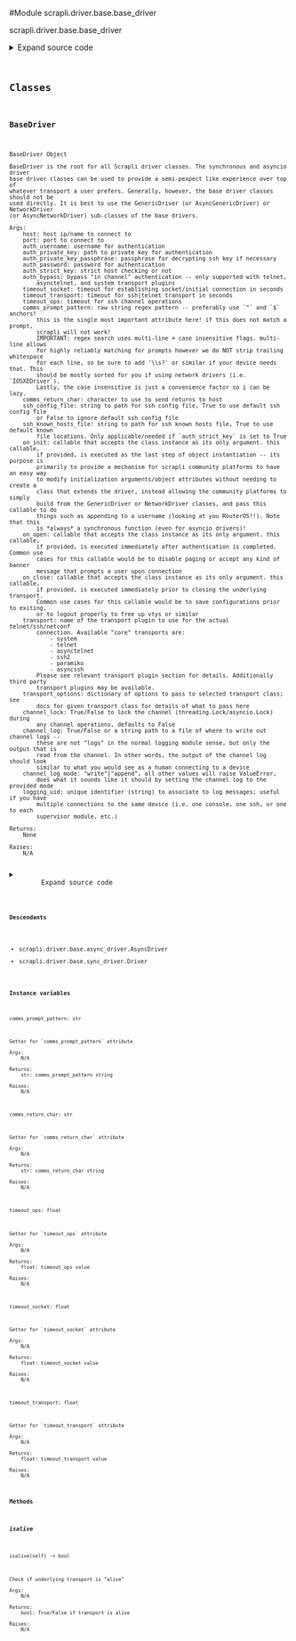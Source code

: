 <link rel="preload stylesheet" as="style" href="https://cdnjs.cloudflare.com/ajax/libs/10up-sanitize.css/11.0.1/sanitize.min.css" integrity="sha256-PK9q560IAAa6WVRRh76LtCaI8pjTJ2z11v0miyNNjrs=" crossorigin>
<link rel="preload stylesheet" as="style" href="https://cdnjs.cloudflare.com/ajax/libs/10up-sanitize.css/11.0.1/typography.min.css" integrity="sha256-7l/o7C8jubJiy74VsKTidCy1yBkRtiUGbVkYBylBqUg=" crossorigin>
<link rel="stylesheet preload" as="style" href="https://cdnjs.cloudflare.com/ajax/libs/highlight.js/10.1.1/styles/github.min.css" crossorigin>
<script defer src="https://cdnjs.cloudflare.com/ajax/libs/highlight.js/10.1.1/highlight.min.js" integrity="sha256-Uv3H6lx7dJmRfRvH8TH6kJD1TSK1aFcwgx+mdg3epi8=" crossorigin></script>
<script>window.addEventListener('DOMContentLoaded', () => hljs.initHighlighting())</script>















#Module scrapli.driver.base.base_driver

scrapli.driver.base.base_driver

<details class="source">
    <summary>
        <span>Expand source code</span>
    </summary>
    <pre>
        <code class="python">
"""scrapli.driver.base.base_driver"""
import importlib
from dataclasses import fields
from io import BytesIO
from pathlib import Path
from types import ModuleType
from typing import Any, Callable, Dict, Optional, Tuple, Type, Union

from scrapli.channel.base_channel import BaseChannelArgs
from scrapli.exceptions import ScrapliTransportPluginError, ScrapliTypeError, ScrapliValueError
from scrapli.helper import format_user_warning, resolve_file
from scrapli.logging import get_instance_logger
from scrapli.ssh_config import ssh_config_factory
from scrapli.transport import CORE_TRANSPORTS
from scrapli.transport.base import BasePluginTransportArgs, BaseTransportArgs


class BaseDriver:
    def __init__(
        self,
        host: str,
        port: Optional[int] = None,
        auth_username: str = "",
        auth_password: str = "",
        auth_private_key: str = "",
        auth_private_key_passphrase: str = "",
        auth_strict_key: bool = True,
        auth_bypass: bool = False,
        timeout_socket: float = 15.0,
        timeout_transport: float = 30.0,
        timeout_ops: float = 30.0,
        comms_prompt_pattern: str = r"^[a-z0-9.\-@()/:]{1,48}[#>$]\s*$",
        comms_return_char: str = "\n",
        ssh_config_file: Union[str, bool] = False,
        ssh_known_hosts_file: Union[str, bool] = False,
        on_init: Optional[Callable[..., Any]] = None,
        on_open: Optional[Callable[..., Any]] = None,
        on_close: Optional[Callable[..., Any]] = None,
        transport: str = "system",
        transport_options: Optional[Dict[str, Any]] = None,
        channel_log: Union[str, bool, BytesIO] = False,
        channel_log_mode: str = "write",
        channel_lock: bool = False,
        logging_uid: str = "",
    ) -> None:
        r"""
        BaseDriver Object

        BaseDriver is the root for all Scrapli driver classes. The synchronous and asyncio driver
        base driver classes can be used to provide a semi-pexpect like experience over top of
        whatever transport a user prefers. Generally, however, the base driver classes should not be
        used directly. It is best to use the GenericDriver (or AsyncGenericDriver) or NetworkDriver
        (or AsyncNetworkDriver) sub-classes of the base drivers.

        Args:
            host: host ip/name to connect to
            port: port to connect to
            auth_username: username for authentication
            auth_private_key: path to private key for authentication
            auth_private_key_passphrase: passphrase for decrypting ssh key if necessary
            auth_password: password for authentication
            auth_strict_key: strict host checking or not
            auth_bypass: bypass "in channel" authentication -- only supported with telnet,
                asynctelnet, and system transport plugins
            timeout_socket: timeout for establishing socket/initial connection in seconds
            timeout_transport: timeout for ssh|telnet transport in seconds
            timeout_ops: timeout for ssh channel operations
            comms_prompt_pattern: raw string regex pattern -- preferably use `^` and `$` anchors!
                this is the single most important attribute here! if this does not match a prompt,
                scrapli will not work!
                IMPORTANT: regex search uses multi-line + case insensitive flags. multi-line allows
                for highly reliably matching for prompts however we do NOT strip trailing whitespace
                for each line, so be sure to add '\\s?' or similar if your device needs that. This
                should be mostly sorted for you if using network drivers (i.e. `IOSXEDriver`).
                Lastly, the case insensitive is just a convenience factor so i can be lazy.
            comms_return_char: character to use to send returns to host
            ssh_config_file: string to path for ssh config file, True to use default ssh config file
                or False to ignore default ssh config file
            ssh_known_hosts_file: string to path for ssh known hosts file, True to use default known
                file locations. Only applicable/needed if `auth_strict_key` is set to True
            on_init: callable that accepts the class instance as its only argument. this callable,
                if provided, is executed as the last step of object instantiation -- its purpose is
                primarily to provide a mechanism for scrapli community platforms to have an easy way
                to modify initialization arguments/object attributes without needing to create a
                class that extends the driver, instead allowing the community platforms to simply
                build from the GenericDriver or NetworkDriver classes, and pass this callable to do
                things such as appending to a username (looking at you RouterOS!!). Note that this
                is *always* a synchronous function (even for asyncio drivers)!
            on_open: callable that accepts the class instance as its only argument. this callable,
                if provided, is executed immediately after authentication is completed. Common use
                cases for this callable would be to disable paging or accept any kind of banner
                message that prompts a user upon connection
            on_close: callable that accepts the class instance as its only argument. this callable,
                if provided, is executed immediately prior to closing the underlying transport.
                Common use cases for this callable would be to save configurations prior to exiting,
                or to logout properly to free up vtys or similar
            transport: name of the transport plugin to use for the actual telnet/ssh/netconf
                connection. Available "core" transports are:
                    - system
                    - telnet
                    - asynctelnet
                    - ssh2
                    - paramiko
                    - asyncssh
                Please see relevant transport plugin section for details. Additionally third party
                transport plugins may be available.
            transport_options: dictionary of options to pass to selected transport class; see
                docs for given transport class for details of what to pass here
            channel_lock: True/False to lock the channel (threading.Lock/asyncio.Lock) during
                any channel operations, defaults to False
            channel_log: True/False or a string path to a file of where to write out channel logs --
                these are not "logs" in the normal logging module sense, but only the output that is
                read from the channel. In other words, the output of the channel log should look
                similar to what you would see as a human connecting to a device
            channel_log_mode: "write"|"append", all other values will raise ValueError,
                does what it sounds like it should by setting the channel log to the provided mode
            logging_uid: unique identifier (string) to associate to log messages; useful if you have
                multiple connections to the same device (i.e. one console, one ssh, or one to each
                supervisor module, etc.)

        Returns:
            None

        Raises:
            N/A

        """
        if port is None:
            port = 22
            if "telnet" in transport:
                port = 23

        self.logger = get_instance_logger(
            instance_name="scrapli.driver", host=host, port=port, uid=logging_uid
        )

        self._base_channel_args = BaseChannelArgs(
            comms_prompt_pattern=comms_prompt_pattern,
            comms_return_char=comms_return_char,
            timeout_ops=timeout_ops,
            channel_log=channel_log,
            channel_log_mode=channel_log_mode,
            channel_lock=channel_lock,
        )

        # transport options is unused in most transport plugins, but when used will be a dict of
        # user provided arguments, defaults to None to not be mutable argument, so if its still
        # None at this point turn it into an empty dict to pass into the transports
        transport_options = transport_options or {}
        self._base_transport_args = BaseTransportArgs(
            transport_options=transport_options,
            host=host,
            port=port,
            timeout_socket=timeout_socket,
            timeout_transport=timeout_transport,
            logging_uid=logging_uid,
        )

        self.host, self.port = self._setup_host(host=host, port=port)

        self.auth_username = auth_username
        self.auth_password = auth_password
        self.auth_private_key_passphrase = auth_private_key_passphrase
        self.auth_private_key, self.auth_strict_key, self.auth_bypass = self._setup_auth(
            auth_private_key=auth_private_key,
            auth_strict_key=auth_strict_key,
            auth_bypass=auth_bypass,
        )

        self.ssh_config_file, self.ssh_known_hosts_file = self._setup_ssh_file_args(
            transport=transport,
            ssh_config_file=ssh_config_file,
            ssh_known_hosts_file=ssh_known_hosts_file,
        )

        self._setup_callables(on_init=on_init, on_open=on_open, on_close=on_close)

        self.transport_name = transport
        if self.transport_name in ("asyncssh", "ssh2", "paramiko"):
            # for mostly(?) historical reasons these transports use the `ssh_config` module to get
            # port/username/key file. asyncssh may not need this at all anymore as asyncssh core
            # has added ssh config file support since scrapli's inception
            self._update_ssh_args_from_ssh_config()

        transport_class, self._plugin_transport_args = self._transport_factory()

        self.transport = transport_class(
            base_transport_args=self._base_transport_args,
            plugin_transport_args=self._plugin_transport_args,
        )

        if self.on_init:
            self.on_init(self)

    def __str__(self) -> str:
        """
        Magic str method for Scrape

        Args:
            N/A

        Returns:
            str: str representation of object

        Raises:
            N/A

        """
        return f"Scrapli Driver {self.host}:{self.port}"

    def __repr__(self) -> str:
        """
        Magic repr method for Scrape

        Args:
            N/A

        Returns:
            str: repr for class object

        Raises:
            N/A

        """
        password = "REDACTED" if self.auth_password else ""
        passphrase = "REDACTED" if self.auth_private_key_passphrase else ""

        return (
            f"{self.__class__.__name__}("
            f"host={self.host!r}, "
            f"port={self.port!r}, "
            f"auth_username={self.auth_username!r}, "
            f"auth_password={password!r}, "
            f"auth_private_key={self.auth_private_key!r}, "
            f"auth_private_key_passphrase={passphrase!r}, "
            f"auth_strict_key={self.auth_strict_key!r}, "
            f"auth_bypass={self.auth_bypass!r}, "
            f"timeout_socket={self._base_transport_args.timeout_socket!r}, "
            f"timeout_transport={self._base_transport_args.timeout_transport!r}, "
            f"timeout_ops={self._base_channel_args.timeout_ops!r}, "
            f"comms_prompt_pattern={self._base_channel_args.comms_prompt_pattern!r}, "
            f"comms_return_char={self._base_channel_args.comms_return_char!r}, "
            f"ssh_config_file={self.ssh_config_file!r}, "
            f"ssh_known_hosts_file={self.ssh_known_hosts_file!r}, "
            f"on_init={self.on_init!r}, "
            f"on_open={self.on_open!r}, "
            f"on_close={self.on_close!r}, "
            f"transport={self.transport_name!r}, "
            f"transport_options={self._base_transport_args.transport_options!r})"
            f"channel_log={self._base_channel_args.channel_log!r}, "
            f"channel_lock={self._base_channel_args.channel_lock!r})"
        )

    @staticmethod
    def _setup_host(host: str, port: int) -> Tuple[str, int]:
        """
        Parse and setup host attributes

        Args:
            host: host to parse/set
            port: port to parse/set

        Returns:
            tuple: host, port -- host is stripped to ensure no weird whitespace floating around

        Raises:
            ScrapliValueError: if host is not provided
            ScrapliTypeError: if port is not an integer

        """
        if not host:
            raise ScrapliValueError("`host` should be a hostname/ip address, got nothing!")
        if not isinstance(port, int):
            raise ScrapliTypeError(f"`port` should be int, got {type(port)}")

        return host.strip(), port

    @staticmethod
    def _setup_auth(
        auth_private_key: str,
        auth_strict_key: bool,
        auth_bypass: bool,
    ) -> Tuple[str, bool, bool]:
        """
        Parse and setup auth attributes

        Args:
            auth_private_key: ssh key to parse/set
            auth_strict_key: strict key to parse/set
            auth_bypass: bypass to parse/set

        Returns:
            Tuple[str, bool, bool]: string of private key path, bool for auth_strict_key, and bool
                for auth_bypass values

        Raises:
            ScrapliTypeError: if auth_strict_key is not a bool
            ScrapliTypeError: if auth_bypass is not a bool

        """
        if not isinstance(auth_strict_key, bool):
            raise ScrapliTypeError(f"`auth_strict_key` should be bool, got {type(auth_strict_key)}")
        if not isinstance(auth_bypass, bool):
            raise ScrapliTypeError(f"`auth_bypass` should be bool, got {type(auth_bypass)}")

        if auth_private_key:
            auth_private_key_path = resolve_file(file=auth_private_key)
        else:
            auth_private_key_path = ""

        return auth_private_key_path, auth_strict_key, auth_bypass

    def _setup_ssh_file_args(
        self,
        transport: str,
        ssh_config_file: Union[str, bool],
        ssh_known_hosts_file: Union[str, bool],
    ) -> Tuple[str, str]:
        """
        Parse and setup ssh related arguments

        Args:
            transport: string name of selected transport (so we can ignore this if transport
                contains "telnet" in the name)
            ssh_config_file: string to path for ssh config file, True to use default ssh config file
                or False to ignore default ssh config file
            ssh_known_hosts_file: string to path for ssh known hosts file, True to use default known
                file locations. Only applicable/needed if `auth_strict_key` is set to True

        Returns:
            Tuple[str, str]: string path to config file, string path to known hosts file

        Raises:
            ScrapliTypeError: if invalid config file or known hosts file value provided

        """
        if "telnet" in transport:
            self.logger.debug("telnet-based transport selected, ignoring ssh file arguments")
            # the word "telnet" should occur in all telnet drivers, always. so this should be safe!
            return "", ""

        if not isinstance(ssh_config_file, (str, bool)):
            raise ScrapliTypeError(
                f"`ssh_config_file` must be str or bool, got {type(ssh_config_file)}"
            )
        if not isinstance(ssh_known_hosts_file, (str, bool)):
            raise ScrapliTypeError(
                "`ssh_known_hosts_file` must be str or bool, got " f"{type(ssh_known_hosts_file)}"
            )

        if ssh_config_file is not False:
            if isinstance(ssh_config_file, bool):
                cfg = ""
            else:
                cfg = ssh_config_file
            resolved_ssh_config_file = self._resolve_ssh_config(cfg)
        else:
            resolved_ssh_config_file = ""

        if ssh_known_hosts_file is not False:
            if isinstance(ssh_known_hosts_file, bool):
                known_hosts = ""
            else:
                known_hosts = ssh_known_hosts_file
            resolved_ssh_known_hosts_file = self._resolve_ssh_known_hosts(known_hosts)
        else:
            resolved_ssh_known_hosts_file = ""

        return resolved_ssh_config_file, resolved_ssh_known_hosts_file

    def _update_ssh_args_from_ssh_config(self) -> None:
        """
        Update ssh args based on ssh config file data

        Args:
            N/A

        Returns:
            None

        Raises:
            N/A

        """
        ssh = ssh_config_factory(ssh_config_file=self.ssh_config_file)
        host_config = ssh.lookup(host=self.host)

        if host_config.port:
            self.logger.info(
                f"found port for host in ssh configuration file, using this value "
                f"'{host_config.port}' for port!"
            )
            # perhaps this should not override already set port because we dont know if the user
            # provided the port or we just are accepting the default port value... in any case for
            # port, if it is in the ssh config file we will override whatever we currently have
            self.port = host_config.port
        if host_config.user and not self.auth_username:
            self.logger.info(
                f"found username for host in ssh configuration file, using this value "
                f"'{host_config.user}' for auth_username!"
            )
            # only override auth_username if it is not truthy
            self.auth_username = host_config.user
        if host_config.identity_file and not self.auth_private_key:
            self.logger.info(
                f"found identity file for host in ssh configuration file, using this value "
                f"'{host_config.identity_file}' for auth_private_key!"
            )
            # only override auth_private_key if it is not truthy
            self.auth_private_key = host_config.identity_file

    def _setup_callables(
        self,
        on_init: Optional[Callable[..., Any]],
        on_open: Optional[Callable[..., Any]],
        on_close: Optional[Callable[..., Any]],
    ) -> None:
        """
        Parse and setup callables (on_init/on_open/on_close)

        Args:
            on_init: on_init to parse/set
            on_open: on_open to parse/set
            on_close: on_close to parse/set

        Returns:
            None

        Raises:
            ScrapliTypeError: if any of the on_* methods are not callables (or None)

        """
        if on_init is not None and not callable(on_init):
            raise ScrapliTypeError(f"`on_init` must be a callable, got {type(on_init)}")
        if on_open is not None and not callable(on_open):
            raise ScrapliTypeError(f"`on_open` must be a callable, got {type(on_open)}")
        if on_close is not None and not callable(on_close):
            raise ScrapliTypeError(f"`on_close` must be a callable, got {type(on_close)}")

        self.on_init = on_init
        self.on_open = on_open
        self.on_close = on_close

    def _transport_factory(self) -> Tuple[Callable[..., Any], object]:
        """
        Determine proper transport class and necessary arguments to initialize that class

        Args:
            N/A

        Returns:
            Tuple[Callable[..., Any], object]: tuple of transport class and dataclass of transport
                class specific arguments

        Raises:
            N/A

        """
        if self.transport_name in CORE_TRANSPORTS:
            transport_class, _plugin_transport_args_class = self._load_core_transport_plugin()
        else:
            transport_class, _plugin_transport_args_class = self._load_non_core_transport_plugin()

        _plugin_transport_args = {
            field.name: getattr(self, field.name) for field in fields(_plugin_transport_args_class)
        }

        # ignore type as we are typing it as the base class to make life simple, because of this
        # mypy thinks we are passing too many args
        plugin_transport_args = _plugin_transport_args_class(**_plugin_transport_args)

        return transport_class, plugin_transport_args

    def _load_transport_plugin_common(
        self, transport_plugin_module: ModuleType
    ) -> Tuple[Any, Type[BasePluginTransportArgs]]:
        """
        Given transport plugin module, load transport class and transport args

        Args:
            transport_plugin_module: loaded importlib module for the given transport

        Returns:
            Tuple[Any, Type[BasePluginTransportArgs]]: transport class class and TransportArgs
                dataclass

        Raises:
            N/A

        """
        transport_class = getattr(
            transport_plugin_module, f"{self.transport_name.capitalize()}Transport"
        )
        plugin_transport_args = getattr(transport_plugin_module, "PluginTransportArgs")

        return transport_class, plugin_transport_args

    def _load_core_transport_plugin(
        self,
    ) -> Tuple[Any, Type[BasePluginTransportArgs]]:
        """
        Find non-core transport plugins and required plugin arguments

        Args:
            N/A

        Returns:
            Tuple[Any, Type[BasePluginTransportArgs]]: transport class class and TransportArgs \
                dataclass

        Raises:
            ScrapliTransportPluginError: if the transport plugin is unable to be loaded

        """
        self.logger.debug("load core transport requested")

        try:
            transport_plugin_module = importlib.import_module(
                f"scrapli.transport.plugins.{self.transport_name}.transport"
            )
        except ModuleNotFoundError as exc:
            title = "Transport Plugin Extra Not Installed!"
            message = (
                f"Optional transport plugin '{self.transport_name}' is not installed!\n"
                f"To resolve this issue, install the transport plugin. You can do this in one of "
                "the following ways:\n"
                f"1: 'pip install -r requirements-{self.transport_name}.txt'\n"
                f"2: 'pip install scrapli[{self.transport_name}]'"
            )
            exception_message = format_user_warning(title=title, message=message)
            raise ScrapliTransportPluginError(exception_message) from exc

        transport_class, plugin_transport_args = self._load_transport_plugin_common(
            transport_plugin_module=transport_plugin_module
        )

        self.logger.debug(f"core transport '{self.transport_name}' loaded successfully")

        return transport_class, plugin_transport_args

    def _load_non_core_transport_plugin(self) -> Tuple[Any, Type[BasePluginTransportArgs]]:
        """
        Find non-core transport plugins and required plugin arguments

        Args:
            N/A

        Returns:
            Tuple[Any, Type[BasePluginTransportArgs]]: transport class class and TransportArgs
                dataclass

        Raises:
            ScrapliTransportPluginError: if non-core transport library is not importable

        """
        try:
            transport_plugin_module = importlib.import_module(
                f"scrapli_{self.transport_name}.transport"
            )
        except ModuleNotFoundError as exc:
            title = "Transport Plugin Extra Not Installed!"
            message = (
                f"Optional third party transport plugin '{self.transport_name}' is not installed!\n"
                f"To resolve this issue, install the transport plugin. You can do this in one of "
                "the following ways:\n"
                f"1: 'pip install -r requirements-{self.transport_name}.txt'\n"
                f"2: 'pip install scrapli[{self.transport_name}]'"
            )
            exception_message = format_user_warning(title=title, message=message)
            raise ScrapliTransportPluginError(exception_message) from exc

        transport_class, plugin_transport_args = self._load_transport_plugin_common(
            transport_plugin_module=transport_plugin_module
        )

        self.logger.debug(f"non-core transport '{self.transport_name}' loaded successfully")

        return transport_class, plugin_transport_args

    def _resolve_ssh_config(self, ssh_config_file: str) -> str:
        """
        Resolve ssh configuration file from provided string

        If provided string is empty (`""`) try to resolve system ssh config files located at
        `~/.ssh/config` or `/etc/ssh/ssh_config`.

        Args:
            ssh_config_file: string representation of ssh config file to try to use

        Returns:
            str: string path to ssh config file or an empty string

        Raises:
            N/A

        """
        self.logger.debug("attempting to resolve 'ssh_config_file' file")

        resolved_ssh_config_file = ""

        if Path(ssh_config_file).is_file():
            resolved_ssh_config_file = str(Path(ssh_config_file))
        elif Path("~/.ssh/config").expanduser().is_file():
            resolved_ssh_config_file = str(Path("~/.ssh/config").expanduser())
        elif Path("/etc/ssh/ssh_config").is_file():
            resolved_ssh_config_file = str(Path("/etc/ssh/ssh_config"))

        if resolved_ssh_config_file:
            self.logger.debug(
                f"using '{resolved_ssh_config_file}' as resolved 'ssh_config_file' file'"
            )
        else:
            self.logger.debug("unable to resolve 'ssh_config_file' file")

        return resolved_ssh_config_file

    def _resolve_ssh_known_hosts(self, ssh_known_hosts: str) -> str:
        """
        Resolve ssh known hosts file from provided string

        If provided string is empty (`""`) try to resolve system known hosts files located at
        `~/.ssh/known_hosts` or `/etc/ssh/ssh_known_hosts`.

        Args:
            ssh_known_hosts: string representation of ssh config file to try to use

        Returns:
            str: string path to ssh known hosts file or an empty string

        Raises:
            N/A

        """
        self.logger.debug("attempting to resolve 'ssh_known_hosts file'")

        resolved_ssh_known_hosts = ""

        if Path(ssh_known_hosts).is_file():
            resolved_ssh_known_hosts = str(Path(ssh_known_hosts))
        elif Path("~/.ssh/known_hosts").expanduser().is_file():
            resolved_ssh_known_hosts = str(Path("~/.ssh/known_hosts").expanduser())
        elif Path("/etc/ssh/ssh_known_hosts").is_file():
            resolved_ssh_known_hosts = str(Path("/etc/ssh/ssh_known_hosts"))

        if resolved_ssh_known_hosts:
            self.logger.debug(
                f"using '{resolved_ssh_known_hosts}' as resolved 'ssh_known_hosts' file'"
            )
        else:
            self.logger.debug("unable to resolve 'ssh_known_hosts' file")

        return resolved_ssh_known_hosts

    @property
    def comms_prompt_pattern(self) -> str:
        """
        Getter for `comms_prompt_pattern` attribute

        Args:
            N/A

        Returns:
            str: comms_prompt_pattern string

        Raises:
            N/A

        """
        return self._base_channel_args.comms_prompt_pattern

    @comms_prompt_pattern.setter
    def comms_prompt_pattern(self, value: str) -> None:
        """
        Setter for `comms_prompt_pattern` attribute

        Args:
            value: str value for comms_prompt_pattern

        Returns:
            None

        Raises:
            ScrapliTypeError: if value is not of type str

        """
        self.logger.debug(f"setting 'comms_prompt_pattern' value to '{value}'")

        if not isinstance(value, str):
            raise ScrapliTypeError

        self._base_channel_args.comms_prompt_pattern = value

    @property
    def comms_return_char(self) -> str:
        """
        Getter for `comms_return_char` attribute

        Args:
            N/A

        Returns:
            str: comms_return_char string

        Raises:
            N/A

        """
        return self._base_channel_args.comms_return_char

    @comms_return_char.setter
    def comms_return_char(self, value: str) -> None:
        """
        Setter for `comms_return_char` attribute

        Args:
            value: str value for comms_return_char

        Returns:
            None

        Raises:
            ScrapliTypeError: if value is not of type str

        """
        self.logger.debug(f"setting 'comms_return_char' value to {repr(value)}")

        if not isinstance(value, str):
            raise ScrapliTypeError

        self._base_channel_args.comms_return_char = value

    @property
    def timeout_socket(self) -> float:
        """
        Getter for `timeout_socket` attribute

        Args:
            N/A

        Returns:
            float: timeout_socket value

        Raises:
            N/A

        """
        return self._base_transport_args.timeout_socket

    @timeout_socket.setter
    def timeout_socket(self, value: float) -> None:
        """
        Setter for `timeout_socket` attribute

        Args:
            value: float value for timeout_socket

        Returns:
            None

        Raises:
            ScrapliTypeError: if value is not of type int/float

        """
        self.logger.debug(f"setting 'timeout_socket' value to '{value}'")

        if not isinstance(value, (int, float)):
            raise ScrapliTypeError

        self._base_transport_args.timeout_socket = value

    @property
    def timeout_transport(self) -> float:
        """
        Getter for `timeout_transport` attribute

        Args:
            N/A

        Returns:
            float: timeout_transport value

        Raises:
            N/A

        """
        return self._base_transport_args.timeout_transport

    @timeout_transport.setter
    def timeout_transport(self, value: float) -> None:
        """
        Setter for `timeout_transport` attribute

        Args:
            value: float value for timeout_transport

        Returns:
            None

        Raises:
            ScrapliTypeError: if value is not of type int/float

        """
        self.logger.debug(f"setting 'timeout_transport' value to '{value}'")

        if not isinstance(value, (int, float)):
            raise ScrapliTypeError

        if value == 0:
            self.logger.debug("'timeout_transport' value is 0, this will disable timeout decorator")

        self._base_transport_args.timeout_transport = value

        if hasattr(self.transport, "_set_timeout"):
            # transports such as paramiko/ssh2 we have to set the transport in the session
            # object, just updating the _base_transport_args value wont update the session!
            self.transport._set_timeout(value)  # pylint: disable=W0212

    @property
    def timeout_ops(self) -> float:
        """
        Getter for `timeout_ops` attribute

        Args:
            N/A

        Returns:
            float: timeout_ops value

        Raises:
            N/A

        """
        return self._base_channel_args.timeout_ops

    @timeout_ops.setter
    def timeout_ops(self, value: float) -> None:
        """
        Setter for `timeout_ops` attribute

        Args:
            value: float value for timeout_ops

        Returns:
            None

        Raises:
            ScrapliTypeError: if value is not of type int/float

        """
        self.logger.debug(f"setting 'timeout_ops' value to '{value}'")

        if not isinstance(value, (int, float)):
            raise ScrapliTypeError

        if value == 0:
            self.logger.debug("'timeout_ops' value is 0, this will disable timeout decorator")

        self._base_channel_args.timeout_ops = value

    def isalive(self) -> bool:
        """
        Check if underlying transport is "alive"

        Args:
            N/A

        Returns:
            bool: True/False if transport is alive

        Raises:
            N/A

        """
        alive: bool = self.transport.isalive()
        return alive

    def _pre_open_closing_log(self, closing: bool = False) -> None:
        """
        Emit "pre open" log message for consistency between sync/async drivers

        Args:
            closing: bool indicating if message is for closing not opening

        Returns:
            None

        Raises:
            N/A

        """
        operation = "closing" if closing else "opening"

        self.logger.info(f"{operation} connection to '{self.host}' on port '{self.port}'")

    def _post_open_closing_log(self, closing: bool = False) -> None:
        """
        Emit "post open" log message for consistency between sync/async drivers

        Args:
            closing: bool indicating if message is for closing not opening

        Returns:
            None

        Raises:
            N/A

        """
        operation = "closed" if closing else "opened"

        self.logger.info(
            f"connection to '{self.host}' on port '{self.port}' {operation} successfully"
        )
        </code>
    </pre>
</details>




## Classes

### BaseDriver


```text
BaseDriver Object

BaseDriver is the root for all Scrapli driver classes. The synchronous and asyncio driver
base driver classes can be used to provide a semi-pexpect like experience over top of
whatever transport a user prefers. Generally, however, the base driver classes should not be
used directly. It is best to use the GenericDriver (or AsyncGenericDriver) or NetworkDriver
(or AsyncNetworkDriver) sub-classes of the base drivers.

Args:
    host: host ip/name to connect to
    port: port to connect to
    auth_username: username for authentication
    auth_private_key: path to private key for authentication
    auth_private_key_passphrase: passphrase for decrypting ssh key if necessary
    auth_password: password for authentication
    auth_strict_key: strict host checking or not
    auth_bypass: bypass "in channel" authentication -- only supported with telnet,
        asynctelnet, and system transport plugins
    timeout_socket: timeout for establishing socket/initial connection in seconds
    timeout_transport: timeout for ssh|telnet transport in seconds
    timeout_ops: timeout for ssh channel operations
    comms_prompt_pattern: raw string regex pattern -- preferably use `^` and `$` anchors!
        this is the single most important attribute here! if this does not match a prompt,
        scrapli will not work!
        IMPORTANT: regex search uses multi-line + case insensitive flags. multi-line allows
        for highly reliably matching for prompts however we do NOT strip trailing whitespace
        for each line, so be sure to add '\\s?' or similar if your device needs that. This
        should be mostly sorted for you if using network drivers (i.e. `IOSXEDriver`).
        Lastly, the case insensitive is just a convenience factor so i can be lazy.
    comms_return_char: character to use to send returns to host
    ssh_config_file: string to path for ssh config file, True to use default ssh config file
        or False to ignore default ssh config file
    ssh_known_hosts_file: string to path for ssh known hosts file, True to use default known
        file locations. Only applicable/needed if `auth_strict_key` is set to True
    on_init: callable that accepts the class instance as its only argument. this callable,
        if provided, is executed as the last step of object instantiation -- its purpose is
        primarily to provide a mechanism for scrapli community platforms to have an easy way
        to modify initialization arguments/object attributes without needing to create a
        class that extends the driver, instead allowing the community platforms to simply
        build from the GenericDriver or NetworkDriver classes, and pass this callable to do
        things such as appending to a username (looking at you RouterOS!!). Note that this
        is *always* a synchronous function (even for asyncio drivers)!
    on_open: callable that accepts the class instance as its only argument. this callable,
        if provided, is executed immediately after authentication is completed. Common use
        cases for this callable would be to disable paging or accept any kind of banner
        message that prompts a user upon connection
    on_close: callable that accepts the class instance as its only argument. this callable,
        if provided, is executed immediately prior to closing the underlying transport.
        Common use cases for this callable would be to save configurations prior to exiting,
        or to logout properly to free up vtys or similar
    transport: name of the transport plugin to use for the actual telnet/ssh/netconf
        connection. Available "core" transports are:
            - system
            - telnet
            - asynctelnet
            - ssh2
            - paramiko
            - asyncssh
        Please see relevant transport plugin section for details. Additionally third party
        transport plugins may be available.
    transport_options: dictionary of options to pass to selected transport class; see
        docs for given transport class for details of what to pass here
    channel_lock: True/False to lock the channel (threading.Lock/asyncio.Lock) during
        any channel operations, defaults to False
    channel_log: True/False or a string path to a file of where to write out channel logs --
        these are not "logs" in the normal logging module sense, but only the output that is
        read from the channel. In other words, the output of the channel log should look
        similar to what you would see as a human connecting to a device
    channel_log_mode: "write"|"append", all other values will raise ValueError,
        does what it sounds like it should by setting the channel log to the provided mode
    logging_uid: unique identifier (string) to associate to log messages; useful if you have
        multiple connections to the same device (i.e. one console, one ssh, or one to each
        supervisor module, etc.)

Returns:
    None

Raises:
    N/A
```

<details class="source">
    <summary>
        <span>Expand source code</span>
    </summary>
    <pre>
        <code class="python">
class BaseDriver:
    def __init__(
        self,
        host: str,
        port: Optional[int] = None,
        auth_username: str = "",
        auth_password: str = "",
        auth_private_key: str = "",
        auth_private_key_passphrase: str = "",
        auth_strict_key: bool = True,
        auth_bypass: bool = False,
        timeout_socket: float = 15.0,
        timeout_transport: float = 30.0,
        timeout_ops: float = 30.0,
        comms_prompt_pattern: str = r"^[a-z0-9.\-@()/:]{1,48}[#>$]\s*$",
        comms_return_char: str = "\n",
        ssh_config_file: Union[str, bool] = False,
        ssh_known_hosts_file: Union[str, bool] = False,
        on_init: Optional[Callable[..., Any]] = None,
        on_open: Optional[Callable[..., Any]] = None,
        on_close: Optional[Callable[..., Any]] = None,
        transport: str = "system",
        transport_options: Optional[Dict[str, Any]] = None,
        channel_log: Union[str, bool, BytesIO] = False,
        channel_log_mode: str = "write",
        channel_lock: bool = False,
        logging_uid: str = "",
    ) -> None:
        r"""
        BaseDriver Object

        BaseDriver is the root for all Scrapli driver classes. The synchronous and asyncio driver
        base driver classes can be used to provide a semi-pexpect like experience over top of
        whatever transport a user prefers. Generally, however, the base driver classes should not be
        used directly. It is best to use the GenericDriver (or AsyncGenericDriver) or NetworkDriver
        (or AsyncNetworkDriver) sub-classes of the base drivers.

        Args:
            host: host ip/name to connect to
            port: port to connect to
            auth_username: username for authentication
            auth_private_key: path to private key for authentication
            auth_private_key_passphrase: passphrase for decrypting ssh key if necessary
            auth_password: password for authentication
            auth_strict_key: strict host checking or not
            auth_bypass: bypass "in channel" authentication -- only supported with telnet,
                asynctelnet, and system transport plugins
            timeout_socket: timeout for establishing socket/initial connection in seconds
            timeout_transport: timeout for ssh|telnet transport in seconds
            timeout_ops: timeout for ssh channel operations
            comms_prompt_pattern: raw string regex pattern -- preferably use `^` and `$` anchors!
                this is the single most important attribute here! if this does not match a prompt,
                scrapli will not work!
                IMPORTANT: regex search uses multi-line + case insensitive flags. multi-line allows
                for highly reliably matching for prompts however we do NOT strip trailing whitespace
                for each line, so be sure to add '\\s?' or similar if your device needs that. This
                should be mostly sorted for you if using network drivers (i.e. `IOSXEDriver`).
                Lastly, the case insensitive is just a convenience factor so i can be lazy.
            comms_return_char: character to use to send returns to host
            ssh_config_file: string to path for ssh config file, True to use default ssh config file
                or False to ignore default ssh config file
            ssh_known_hosts_file: string to path for ssh known hosts file, True to use default known
                file locations. Only applicable/needed if `auth_strict_key` is set to True
            on_init: callable that accepts the class instance as its only argument. this callable,
                if provided, is executed as the last step of object instantiation -- its purpose is
                primarily to provide a mechanism for scrapli community platforms to have an easy way
                to modify initialization arguments/object attributes without needing to create a
                class that extends the driver, instead allowing the community platforms to simply
                build from the GenericDriver or NetworkDriver classes, and pass this callable to do
                things such as appending to a username (looking at you RouterOS!!). Note that this
                is *always* a synchronous function (even for asyncio drivers)!
            on_open: callable that accepts the class instance as its only argument. this callable,
                if provided, is executed immediately after authentication is completed. Common use
                cases for this callable would be to disable paging or accept any kind of banner
                message that prompts a user upon connection
            on_close: callable that accepts the class instance as its only argument. this callable,
                if provided, is executed immediately prior to closing the underlying transport.
                Common use cases for this callable would be to save configurations prior to exiting,
                or to logout properly to free up vtys or similar
            transport: name of the transport plugin to use for the actual telnet/ssh/netconf
                connection. Available "core" transports are:
                    - system
                    - telnet
                    - asynctelnet
                    - ssh2
                    - paramiko
                    - asyncssh
                Please see relevant transport plugin section for details. Additionally third party
                transport plugins may be available.
            transport_options: dictionary of options to pass to selected transport class; see
                docs for given transport class for details of what to pass here
            channel_lock: True/False to lock the channel (threading.Lock/asyncio.Lock) during
                any channel operations, defaults to False
            channel_log: True/False or a string path to a file of where to write out channel logs --
                these are not "logs" in the normal logging module sense, but only the output that is
                read from the channel. In other words, the output of the channel log should look
                similar to what you would see as a human connecting to a device
            channel_log_mode: "write"|"append", all other values will raise ValueError,
                does what it sounds like it should by setting the channel log to the provided mode
            logging_uid: unique identifier (string) to associate to log messages; useful if you have
                multiple connections to the same device (i.e. one console, one ssh, or one to each
                supervisor module, etc.)

        Returns:
            None

        Raises:
            N/A

        """
        if port is None:
            port = 22
            if "telnet" in transport:
                port = 23

        self.logger = get_instance_logger(
            instance_name="scrapli.driver", host=host, port=port, uid=logging_uid
        )

        self._base_channel_args = BaseChannelArgs(
            comms_prompt_pattern=comms_prompt_pattern,
            comms_return_char=comms_return_char,
            timeout_ops=timeout_ops,
            channel_log=channel_log,
            channel_log_mode=channel_log_mode,
            channel_lock=channel_lock,
        )

        # transport options is unused in most transport plugins, but when used will be a dict of
        # user provided arguments, defaults to None to not be mutable argument, so if its still
        # None at this point turn it into an empty dict to pass into the transports
        transport_options = transport_options or {}
        self._base_transport_args = BaseTransportArgs(
            transport_options=transport_options,
            host=host,
            port=port,
            timeout_socket=timeout_socket,
            timeout_transport=timeout_transport,
            logging_uid=logging_uid,
        )

        self.host, self.port = self._setup_host(host=host, port=port)

        self.auth_username = auth_username
        self.auth_password = auth_password
        self.auth_private_key_passphrase = auth_private_key_passphrase
        self.auth_private_key, self.auth_strict_key, self.auth_bypass = self._setup_auth(
            auth_private_key=auth_private_key,
            auth_strict_key=auth_strict_key,
            auth_bypass=auth_bypass,
        )

        self.ssh_config_file, self.ssh_known_hosts_file = self._setup_ssh_file_args(
            transport=transport,
            ssh_config_file=ssh_config_file,
            ssh_known_hosts_file=ssh_known_hosts_file,
        )

        self._setup_callables(on_init=on_init, on_open=on_open, on_close=on_close)

        self.transport_name = transport
        if self.transport_name in ("asyncssh", "ssh2", "paramiko"):
            # for mostly(?) historical reasons these transports use the `ssh_config` module to get
            # port/username/key file. asyncssh may not need this at all anymore as asyncssh core
            # has added ssh config file support since scrapli's inception
            self._update_ssh_args_from_ssh_config()

        transport_class, self._plugin_transport_args = self._transport_factory()

        self.transport = transport_class(
            base_transport_args=self._base_transport_args,
            plugin_transport_args=self._plugin_transport_args,
        )

        if self.on_init:
            self.on_init(self)

    def __str__(self) -> str:
        """
        Magic str method for Scrape

        Args:
            N/A

        Returns:
            str: str representation of object

        Raises:
            N/A

        """
        return f"Scrapli Driver {self.host}:{self.port}"

    def __repr__(self) -> str:
        """
        Magic repr method for Scrape

        Args:
            N/A

        Returns:
            str: repr for class object

        Raises:
            N/A

        """
        password = "REDACTED" if self.auth_password else ""
        passphrase = "REDACTED" if self.auth_private_key_passphrase else ""

        return (
            f"{self.__class__.__name__}("
            f"host={self.host!r}, "
            f"port={self.port!r}, "
            f"auth_username={self.auth_username!r}, "
            f"auth_password={password!r}, "
            f"auth_private_key={self.auth_private_key!r}, "
            f"auth_private_key_passphrase={passphrase!r}, "
            f"auth_strict_key={self.auth_strict_key!r}, "
            f"auth_bypass={self.auth_bypass!r}, "
            f"timeout_socket={self._base_transport_args.timeout_socket!r}, "
            f"timeout_transport={self._base_transport_args.timeout_transport!r}, "
            f"timeout_ops={self._base_channel_args.timeout_ops!r}, "
            f"comms_prompt_pattern={self._base_channel_args.comms_prompt_pattern!r}, "
            f"comms_return_char={self._base_channel_args.comms_return_char!r}, "
            f"ssh_config_file={self.ssh_config_file!r}, "
            f"ssh_known_hosts_file={self.ssh_known_hosts_file!r}, "
            f"on_init={self.on_init!r}, "
            f"on_open={self.on_open!r}, "
            f"on_close={self.on_close!r}, "
            f"transport={self.transport_name!r}, "
            f"transport_options={self._base_transport_args.transport_options!r})"
            f"channel_log={self._base_channel_args.channel_log!r}, "
            f"channel_lock={self._base_channel_args.channel_lock!r})"
        )

    @staticmethod
    def _setup_host(host: str, port: int) -> Tuple[str, int]:
        """
        Parse and setup host attributes

        Args:
            host: host to parse/set
            port: port to parse/set

        Returns:
            tuple: host, port -- host is stripped to ensure no weird whitespace floating around

        Raises:
            ScrapliValueError: if host is not provided
            ScrapliTypeError: if port is not an integer

        """
        if not host:
            raise ScrapliValueError("`host` should be a hostname/ip address, got nothing!")
        if not isinstance(port, int):
            raise ScrapliTypeError(f"`port` should be int, got {type(port)}")

        return host.strip(), port

    @staticmethod
    def _setup_auth(
        auth_private_key: str,
        auth_strict_key: bool,
        auth_bypass: bool,
    ) -> Tuple[str, bool, bool]:
        """
        Parse and setup auth attributes

        Args:
            auth_private_key: ssh key to parse/set
            auth_strict_key: strict key to parse/set
            auth_bypass: bypass to parse/set

        Returns:
            Tuple[str, bool, bool]: string of private key path, bool for auth_strict_key, and bool
                for auth_bypass values

        Raises:
            ScrapliTypeError: if auth_strict_key is not a bool
            ScrapliTypeError: if auth_bypass is not a bool

        """
        if not isinstance(auth_strict_key, bool):
            raise ScrapliTypeError(f"`auth_strict_key` should be bool, got {type(auth_strict_key)}")
        if not isinstance(auth_bypass, bool):
            raise ScrapliTypeError(f"`auth_bypass` should be bool, got {type(auth_bypass)}")

        if auth_private_key:
            auth_private_key_path = resolve_file(file=auth_private_key)
        else:
            auth_private_key_path = ""

        return auth_private_key_path, auth_strict_key, auth_bypass

    def _setup_ssh_file_args(
        self,
        transport: str,
        ssh_config_file: Union[str, bool],
        ssh_known_hosts_file: Union[str, bool],
    ) -> Tuple[str, str]:
        """
        Parse and setup ssh related arguments

        Args:
            transport: string name of selected transport (so we can ignore this if transport
                contains "telnet" in the name)
            ssh_config_file: string to path for ssh config file, True to use default ssh config file
                or False to ignore default ssh config file
            ssh_known_hosts_file: string to path for ssh known hosts file, True to use default known
                file locations. Only applicable/needed if `auth_strict_key` is set to True

        Returns:
            Tuple[str, str]: string path to config file, string path to known hosts file

        Raises:
            ScrapliTypeError: if invalid config file or known hosts file value provided

        """
        if "telnet" in transport:
            self.logger.debug("telnet-based transport selected, ignoring ssh file arguments")
            # the word "telnet" should occur in all telnet drivers, always. so this should be safe!
            return "", ""

        if not isinstance(ssh_config_file, (str, bool)):
            raise ScrapliTypeError(
                f"`ssh_config_file` must be str or bool, got {type(ssh_config_file)}"
            )
        if not isinstance(ssh_known_hosts_file, (str, bool)):
            raise ScrapliTypeError(
                "`ssh_known_hosts_file` must be str or bool, got " f"{type(ssh_known_hosts_file)}"
            )

        if ssh_config_file is not False:
            if isinstance(ssh_config_file, bool):
                cfg = ""
            else:
                cfg = ssh_config_file
            resolved_ssh_config_file = self._resolve_ssh_config(cfg)
        else:
            resolved_ssh_config_file = ""

        if ssh_known_hosts_file is not False:
            if isinstance(ssh_known_hosts_file, bool):
                known_hosts = ""
            else:
                known_hosts = ssh_known_hosts_file
            resolved_ssh_known_hosts_file = self._resolve_ssh_known_hosts(known_hosts)
        else:
            resolved_ssh_known_hosts_file = ""

        return resolved_ssh_config_file, resolved_ssh_known_hosts_file

    def _update_ssh_args_from_ssh_config(self) -> None:
        """
        Update ssh args based on ssh config file data

        Args:
            N/A

        Returns:
            None

        Raises:
            N/A

        """
        ssh = ssh_config_factory(ssh_config_file=self.ssh_config_file)
        host_config = ssh.lookup(host=self.host)

        if host_config.port:
            self.logger.info(
                f"found port for host in ssh configuration file, using this value "
                f"'{host_config.port}' for port!"
            )
            # perhaps this should not override already set port because we dont know if the user
            # provided the port or we just are accepting the default port value... in any case for
            # port, if it is in the ssh config file we will override whatever we currently have
            self.port = host_config.port
        if host_config.user and not self.auth_username:
            self.logger.info(
                f"found username for host in ssh configuration file, using this value "
                f"'{host_config.user}' for auth_username!"
            )
            # only override auth_username if it is not truthy
            self.auth_username = host_config.user
        if host_config.identity_file and not self.auth_private_key:
            self.logger.info(
                f"found identity file for host in ssh configuration file, using this value "
                f"'{host_config.identity_file}' for auth_private_key!"
            )
            # only override auth_private_key if it is not truthy
            self.auth_private_key = host_config.identity_file

    def _setup_callables(
        self,
        on_init: Optional[Callable[..., Any]],
        on_open: Optional[Callable[..., Any]],
        on_close: Optional[Callable[..., Any]],
    ) -> None:
        """
        Parse and setup callables (on_init/on_open/on_close)

        Args:
            on_init: on_init to parse/set
            on_open: on_open to parse/set
            on_close: on_close to parse/set

        Returns:
            None

        Raises:
            ScrapliTypeError: if any of the on_* methods are not callables (or None)

        """
        if on_init is not None and not callable(on_init):
            raise ScrapliTypeError(f"`on_init` must be a callable, got {type(on_init)}")
        if on_open is not None and not callable(on_open):
            raise ScrapliTypeError(f"`on_open` must be a callable, got {type(on_open)}")
        if on_close is not None and not callable(on_close):
            raise ScrapliTypeError(f"`on_close` must be a callable, got {type(on_close)}")

        self.on_init = on_init
        self.on_open = on_open
        self.on_close = on_close

    def _transport_factory(self) -> Tuple[Callable[..., Any], object]:
        """
        Determine proper transport class and necessary arguments to initialize that class

        Args:
            N/A

        Returns:
            Tuple[Callable[..., Any], object]: tuple of transport class and dataclass of transport
                class specific arguments

        Raises:
            N/A

        """
        if self.transport_name in CORE_TRANSPORTS:
            transport_class, _plugin_transport_args_class = self._load_core_transport_plugin()
        else:
            transport_class, _plugin_transport_args_class = self._load_non_core_transport_plugin()

        _plugin_transport_args = {
            field.name: getattr(self, field.name) for field in fields(_plugin_transport_args_class)
        }

        # ignore type as we are typing it as the base class to make life simple, because of this
        # mypy thinks we are passing too many args
        plugin_transport_args = _plugin_transport_args_class(**_plugin_transport_args)

        return transport_class, plugin_transport_args

    def _load_transport_plugin_common(
        self, transport_plugin_module: ModuleType
    ) -> Tuple[Any, Type[BasePluginTransportArgs]]:
        """
        Given transport plugin module, load transport class and transport args

        Args:
            transport_plugin_module: loaded importlib module for the given transport

        Returns:
            Tuple[Any, Type[BasePluginTransportArgs]]: transport class class and TransportArgs
                dataclass

        Raises:
            N/A

        """
        transport_class = getattr(
            transport_plugin_module, f"{self.transport_name.capitalize()}Transport"
        )
        plugin_transport_args = getattr(transport_plugin_module, "PluginTransportArgs")

        return transport_class, plugin_transport_args

    def _load_core_transport_plugin(
        self,
    ) -> Tuple[Any, Type[BasePluginTransportArgs]]:
        """
        Find non-core transport plugins and required plugin arguments

        Args:
            N/A

        Returns:
            Tuple[Any, Type[BasePluginTransportArgs]]: transport class class and TransportArgs \
                dataclass

        Raises:
            ScrapliTransportPluginError: if the transport plugin is unable to be loaded

        """
        self.logger.debug("load core transport requested")

        try:
            transport_plugin_module = importlib.import_module(
                f"scrapli.transport.plugins.{self.transport_name}.transport"
            )
        except ModuleNotFoundError as exc:
            title = "Transport Plugin Extra Not Installed!"
            message = (
                f"Optional transport plugin '{self.transport_name}' is not installed!\n"
                f"To resolve this issue, install the transport plugin. You can do this in one of "
                "the following ways:\n"
                f"1: 'pip install -r requirements-{self.transport_name}.txt'\n"
                f"2: 'pip install scrapli[{self.transport_name}]'"
            )
            exception_message = format_user_warning(title=title, message=message)
            raise ScrapliTransportPluginError(exception_message) from exc

        transport_class, plugin_transport_args = self._load_transport_plugin_common(
            transport_plugin_module=transport_plugin_module
        )

        self.logger.debug(f"core transport '{self.transport_name}' loaded successfully")

        return transport_class, plugin_transport_args

    def _load_non_core_transport_plugin(self) -> Tuple[Any, Type[BasePluginTransportArgs]]:
        """
        Find non-core transport plugins and required plugin arguments

        Args:
            N/A

        Returns:
            Tuple[Any, Type[BasePluginTransportArgs]]: transport class class and TransportArgs
                dataclass

        Raises:
            ScrapliTransportPluginError: if non-core transport library is not importable

        """
        try:
            transport_plugin_module = importlib.import_module(
                f"scrapli_{self.transport_name}.transport"
            )
        except ModuleNotFoundError as exc:
            title = "Transport Plugin Extra Not Installed!"
            message = (
                f"Optional third party transport plugin '{self.transport_name}' is not installed!\n"
                f"To resolve this issue, install the transport plugin. You can do this in one of "
                "the following ways:\n"
                f"1: 'pip install -r requirements-{self.transport_name}.txt'\n"
                f"2: 'pip install scrapli[{self.transport_name}]'"
            )
            exception_message = format_user_warning(title=title, message=message)
            raise ScrapliTransportPluginError(exception_message) from exc

        transport_class, plugin_transport_args = self._load_transport_plugin_common(
            transport_plugin_module=transport_plugin_module
        )

        self.logger.debug(f"non-core transport '{self.transport_name}' loaded successfully")

        return transport_class, plugin_transport_args

    def _resolve_ssh_config(self, ssh_config_file: str) -> str:
        """
        Resolve ssh configuration file from provided string

        If provided string is empty (`""`) try to resolve system ssh config files located at
        `~/.ssh/config` or `/etc/ssh/ssh_config`.

        Args:
            ssh_config_file: string representation of ssh config file to try to use

        Returns:
            str: string path to ssh config file or an empty string

        Raises:
            N/A

        """
        self.logger.debug("attempting to resolve 'ssh_config_file' file")

        resolved_ssh_config_file = ""

        if Path(ssh_config_file).is_file():
            resolved_ssh_config_file = str(Path(ssh_config_file))
        elif Path("~/.ssh/config").expanduser().is_file():
            resolved_ssh_config_file = str(Path("~/.ssh/config").expanduser())
        elif Path("/etc/ssh/ssh_config").is_file():
            resolved_ssh_config_file = str(Path("/etc/ssh/ssh_config"))

        if resolved_ssh_config_file:
            self.logger.debug(
                f"using '{resolved_ssh_config_file}' as resolved 'ssh_config_file' file'"
            )
        else:
            self.logger.debug("unable to resolve 'ssh_config_file' file")

        return resolved_ssh_config_file

    def _resolve_ssh_known_hosts(self, ssh_known_hosts: str) -> str:
        """
        Resolve ssh known hosts file from provided string

        If provided string is empty (`""`) try to resolve system known hosts files located at
        `~/.ssh/known_hosts` or `/etc/ssh/ssh_known_hosts`.

        Args:
            ssh_known_hosts: string representation of ssh config file to try to use

        Returns:
            str: string path to ssh known hosts file or an empty string

        Raises:
            N/A

        """
        self.logger.debug("attempting to resolve 'ssh_known_hosts file'")

        resolved_ssh_known_hosts = ""

        if Path(ssh_known_hosts).is_file():
            resolved_ssh_known_hosts = str(Path(ssh_known_hosts))
        elif Path("~/.ssh/known_hosts").expanduser().is_file():
            resolved_ssh_known_hosts = str(Path("~/.ssh/known_hosts").expanduser())
        elif Path("/etc/ssh/ssh_known_hosts").is_file():
            resolved_ssh_known_hosts = str(Path("/etc/ssh/ssh_known_hosts"))

        if resolved_ssh_known_hosts:
            self.logger.debug(
                f"using '{resolved_ssh_known_hosts}' as resolved 'ssh_known_hosts' file'"
            )
        else:
            self.logger.debug("unable to resolve 'ssh_known_hosts' file")

        return resolved_ssh_known_hosts

    @property
    def comms_prompt_pattern(self) -> str:
        """
        Getter for `comms_prompt_pattern` attribute

        Args:
            N/A

        Returns:
            str: comms_prompt_pattern string

        Raises:
            N/A

        """
        return self._base_channel_args.comms_prompt_pattern

    @comms_prompt_pattern.setter
    def comms_prompt_pattern(self, value: str) -> None:
        """
        Setter for `comms_prompt_pattern` attribute

        Args:
            value: str value for comms_prompt_pattern

        Returns:
            None

        Raises:
            ScrapliTypeError: if value is not of type str

        """
        self.logger.debug(f"setting 'comms_prompt_pattern' value to '{value}'")

        if not isinstance(value, str):
            raise ScrapliTypeError

        self._base_channel_args.comms_prompt_pattern = value

    @property
    def comms_return_char(self) -> str:
        """
        Getter for `comms_return_char` attribute

        Args:
            N/A

        Returns:
            str: comms_return_char string

        Raises:
            N/A

        """
        return self._base_channel_args.comms_return_char

    @comms_return_char.setter
    def comms_return_char(self, value: str) -> None:
        """
        Setter for `comms_return_char` attribute

        Args:
            value: str value for comms_return_char

        Returns:
            None

        Raises:
            ScrapliTypeError: if value is not of type str

        """
        self.logger.debug(f"setting 'comms_return_char' value to {repr(value)}")

        if not isinstance(value, str):
            raise ScrapliTypeError

        self._base_channel_args.comms_return_char = value

    @property
    def timeout_socket(self) -> float:
        """
        Getter for `timeout_socket` attribute

        Args:
            N/A

        Returns:
            float: timeout_socket value

        Raises:
            N/A

        """
        return self._base_transport_args.timeout_socket

    @timeout_socket.setter
    def timeout_socket(self, value: float) -> None:
        """
        Setter for `timeout_socket` attribute

        Args:
            value: float value for timeout_socket

        Returns:
            None

        Raises:
            ScrapliTypeError: if value is not of type int/float

        """
        self.logger.debug(f"setting 'timeout_socket' value to '{value}'")

        if not isinstance(value, (int, float)):
            raise ScrapliTypeError

        self._base_transport_args.timeout_socket = value

    @property
    def timeout_transport(self) -> float:
        """
        Getter for `timeout_transport` attribute

        Args:
            N/A

        Returns:
            float: timeout_transport value

        Raises:
            N/A

        """
        return self._base_transport_args.timeout_transport

    @timeout_transport.setter
    def timeout_transport(self, value: float) -> None:
        """
        Setter for `timeout_transport` attribute

        Args:
            value: float value for timeout_transport

        Returns:
            None

        Raises:
            ScrapliTypeError: if value is not of type int/float

        """
        self.logger.debug(f"setting 'timeout_transport' value to '{value}'")

        if not isinstance(value, (int, float)):
            raise ScrapliTypeError

        if value == 0:
            self.logger.debug("'timeout_transport' value is 0, this will disable timeout decorator")

        self._base_transport_args.timeout_transport = value

        if hasattr(self.transport, "_set_timeout"):
            # transports such as paramiko/ssh2 we have to set the transport in the session
            # object, just updating the _base_transport_args value wont update the session!
            self.transport._set_timeout(value)  # pylint: disable=W0212

    @property
    def timeout_ops(self) -> float:
        """
        Getter for `timeout_ops` attribute

        Args:
            N/A

        Returns:
            float: timeout_ops value

        Raises:
            N/A

        """
        return self._base_channel_args.timeout_ops

    @timeout_ops.setter
    def timeout_ops(self, value: float) -> None:
        """
        Setter for `timeout_ops` attribute

        Args:
            value: float value for timeout_ops

        Returns:
            None

        Raises:
            ScrapliTypeError: if value is not of type int/float

        """
        self.logger.debug(f"setting 'timeout_ops' value to '{value}'")

        if not isinstance(value, (int, float)):
            raise ScrapliTypeError

        if value == 0:
            self.logger.debug("'timeout_ops' value is 0, this will disable timeout decorator")

        self._base_channel_args.timeout_ops = value

    def isalive(self) -> bool:
        """
        Check if underlying transport is "alive"

        Args:
            N/A

        Returns:
            bool: True/False if transport is alive

        Raises:
            N/A

        """
        alive: bool = self.transport.isalive()
        return alive

    def _pre_open_closing_log(self, closing: bool = False) -> None:
        """
        Emit "pre open" log message for consistency between sync/async drivers

        Args:
            closing: bool indicating if message is for closing not opening

        Returns:
            None

        Raises:
            N/A

        """
        operation = "closing" if closing else "opening"

        self.logger.info(f"{operation} connection to '{self.host}' on port '{self.port}'")

    def _post_open_closing_log(self, closing: bool = False) -> None:
        """
        Emit "post open" log message for consistency between sync/async drivers

        Args:
            closing: bool indicating if message is for closing not opening

        Returns:
            None

        Raises:
            N/A

        """
        operation = "closed" if closing else "opened"

        self.logger.info(
            f"connection to '{self.host}' on port '{self.port}' {operation} successfully"
        )
        </code>
    </pre>
</details>


#### Descendants
- scrapli.driver.base.async_driver.AsyncDriver
- scrapli.driver.base.sync_driver.Driver
#### Instance variables

    
`comms_prompt_pattern: str`

```text
Getter for `comms_prompt_pattern` attribute

Args:
    N/A

Returns:
    str: comms_prompt_pattern string

Raises:
    N/A
```



    
`comms_return_char: str`

```text
Getter for `comms_return_char` attribute

Args:
    N/A

Returns:
    str: comms_return_char string

Raises:
    N/A
```



    
`timeout_ops: float`

```text
Getter for `timeout_ops` attribute

Args:
    N/A

Returns:
    float: timeout_ops value

Raises:
    N/A
```



    
`timeout_socket: float`

```text
Getter for `timeout_socket` attribute

Args:
    N/A

Returns:
    float: timeout_socket value

Raises:
    N/A
```



    
`timeout_transport: float`

```text
Getter for `timeout_transport` attribute

Args:
    N/A

Returns:
    float: timeout_transport value

Raises:
    N/A
```


#### Methods

    

##### isalive
`isalive(self) ‑> bool`

```text
Check if underlying transport is "alive"

Args:
    N/A

Returns:
    bool: True/False if transport is alive

Raises:
    N/A
```